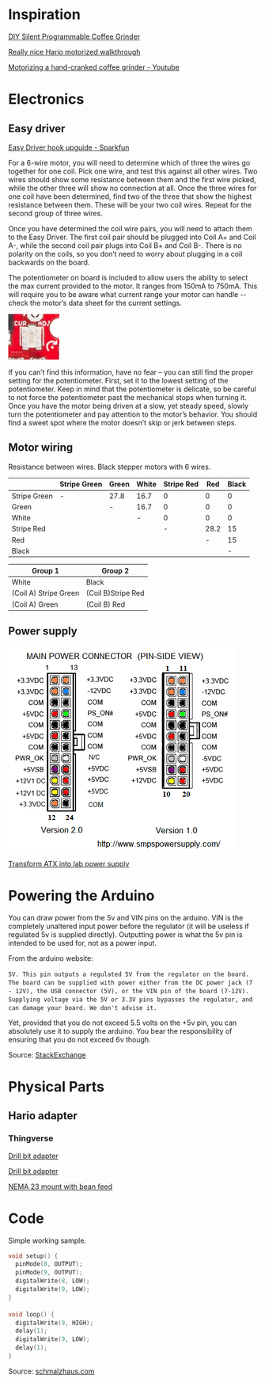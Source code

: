 # Inspiration

[DIY Silent Programmable Coffee Grinder](https://www.theverge.com/circuitbreaker/2017/12/20/16798042/diy-silent-programmable-coffee-grinder)

[Really nice Hario motorized walkthrough](https://imgur.com/a/Xm1oq)

[Motorizing a hand-cranked coffee grinder - Youtube](https://www.youtube.com/watch?v=ALXiloyym0M)


# Electronics
## Easy driver

[Easy Driver hook upguide - Sparkfun](https://learn.sparkfun.com/tutorials/easy-driver-hook-up-guide/all)

For a 6-wire motor, you will need to determine which of three the wires go together for one coil. Pick one wire, and test this against all other wires. Two wires should show some resistance between them and the first wire picked, while the other three will show no connection at all. Once the three wires for one coil have been determined, find two of the three that show the highest resistance between them. These will be your two coil wires. Repeat for the second group of three wires.

Once you have determined the coil wire pairs, you will need to attach them to the Easy Driver. The first coil pair should be plugged into Coil A+ and Coil A-, while the second coil pair plugs into Coil B+ and Coil B-. There is no polarity on the coils, so you don’t need to worry about plugging in a coil backwards on the board.

The potentiometer on board is included to allow users the ability to select the max current provided to the motor. It ranges from 150mA to 750mA. This will require you to be aware what current range your motor can handle -- check the motor’s data sheet for the current settings.

![Easydriver pot](img/easy_driver_pot.jpg)

If you can’t find this information, have no fear – you can still find the proper setting for the potentiometer. First, set it to the lowest setting of the potentiometer. Keep in mind that the potentiometer is delicate, so be careful to not force the potentiometer past the mechanical stops when turning it. Once you have the motor being driven at a slow, yet steady speed, slowly turn the potentiometer and pay attention to the motor’s behavior. You should find a sweet spot where the motor doesn’t skip or jerk between steps.

## Motor wiring

Resistance between wires. Black stepper motors with 6 wires.

|              | Stripe Green | Green | White | Stripe Red | Red  | Black |
|--------------|--------------|-------|-------|------------|------|-------|
| Stripe Green | -            | 27.8  | 16.7  | 0          | 0    | 0     |
| Green        |              | -     | 16.7  | 0          | 0    | 0     |
| White        |              |       | -     | 0          | 0    | 0     |
| Stripe Red   |              |       |       | -          | 28.2 | 15    |
| Red          |              |       |       |            | -    | 15    |
| Black        |              |       |       |            |      | -     |

| Group 1               | Group 2             |
| --------------------- | ------------------- |
| White                 | Black               |
| (Coil A) Stripe Green | (Coil B)Stripe Red  |
| (Coil A) Green        | (Coil B) Red        |


## Power supply

![ATX wiring](img/atx.png)

[Transform ATX into lab power supply](https://www.instructables.com/id/Converting-a-computer-ATX-power-supply-to-a-really/)

# Powering the Arduino

You can draw power from the 5v and VIN pins on the arduino. VIN is the completely unaltered input power before the regulator (it will be useless if regulated 5v is supplied directly). Outputting power is what the 5v pin is intended to be used for, not as a power input.

From the arduino website:

`5V. This pin outputs a regulated 5V from the regulator on the board. The board can be supplied with power either from the DC power jack (7 - 12V), the USB connector (5V), or the VIN pin of the board (7-12V). Supplying voltage via the 5V or 3.3V pins bypasses the regulator, and can damage your board. We don't advise it.`

Yet, provided that you do not exceed 5.5 volts on the +5v pin, you can absolutely use it to supply the arduino. You bear the responsibility of ensuring that you do not exceed 6v though.

Source: [StackExchange](https://arduino.stackexchange.com/a/4460)


# Physical Parts
## Hario adapter
### Thingverse
[Drill bit adapter](https://www.thingiverse.com/thing:869573)

[Drill bit adapter](https://www.thingiverse.com/thing:1002724)

[NEMA 23 mount with bean feed](https://www.thingiverse.com/thing:1621556)


# Code

Simple working sample.
```C
void setup() {               
  pinMode(8, OUTPUT);
  pinMode(9, OUTPUT);
  digitalWrite(8, LOW);
  digitalWrite(9, LOW);
}

void loop() {
  digitalWrite(9, HIGH);
  delay(1);         
  digitalWrite(9, LOW);
  delay(1);         
}
```

Source: [schmalzhaus.com](https://www.schmalzhaus.com/EasyDriver/Examples/EasyDriverExamples.html)
